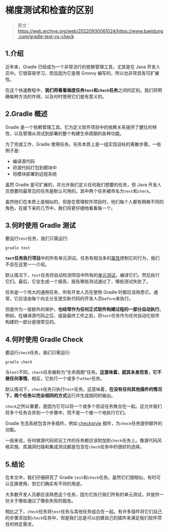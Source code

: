 # 梯度测试和检查的区别

> 原文：<https://web.archive.org/web/20220930061024/https://www.baeldung.com/gradle-test-vs-check>

## 1.介绍

近年来，Gradle 已经成为一个非常流行的依赖管理工具，尤其是在 Java 开发人员中。它很容易学习，而且因为它是用 Groovy 编写的，所以也非常具有可扩展性。

在这个快速教程中，**我们将看看梯度任务`test`和`check`任务**之间的区别。我们将明确每种方法的作用，以及何时使用它们是有意义的。

## 2.Gradle 概述

Gradle 是一个依赖管理工具。它为定义软件项目中的依赖关系提供了健壮的特性，以及管理从测试到部署的整个构建生命周期的各种功能。

为了完成工作，Gradle 使用任务。任务本质上是一组实现目标的离散步骤。一些例子是:

*   编译源代码
*   将源代码打包到模块中
*   将模块部署到远程系统

虽然 Gradle 是可扩展的，并允许我们定义任何我们想要的任务，但 Java 开发人员想要的最常见的任务是默认可用的。其中两个任务被命名为`test`和`check`。

虽然他们在本质上是相似的，但是在管理软件项目时，他们每个人都有稍微不同的角色。在接下来的几节中，我们将更仔细地看看每一个。

## 3.何时使用 Gradle 测试

要运行`test`任务，我们只需运行:

```
gradle test
```

**`test`任务执行项目**中的所有单元测试。任务有相当多的[属性](https://web.archive.org/web/20220727020730/https://docs.gradle.org/current/dsl/org.gradle.api.tasks.testing.Test.html)控制它的行为，我们不会在这里一一介绍。

默认情况下，`test`任务将自动检测项目中所有的[单元测试](/web/20220727020730/https://www.baeldung.com/junit-5-gradle)，编译它们，然后执行它们。最后，它会生成一个报告，报告哪些测试通过了，哪些测试失败了。

任务是一个伟大的通用任务，所有开发人员在使用 Gradle 时都应该熟悉它。通常，它应该由每个向主分支提交新代码的开发人员`before`来执行。

但是作为一层额外的保护，**也经常作为任何正式软件构建过程的一部分自动执行**。例如，在编译源代码之后、组装最终工件之前，将`test`任务作为任何自动化软件构建的一部分是很常见的。

## 4.何时使用 Gradle Check

要运行`check`任务，我们只需运行:

```
gradle check
```

与`test`不同，`check`任务被称为“生命周期”任务。**这意味着，就其本身而言，它不做任何事情**。相反，它执行一个或多个`other`任务。

默认情况下，`check`任务只执行`test`任务。这意味着，**在没有任何其他插件的情况下，两个任务以完全相同的方式**运行并生成相同的输出。

`check`之所以重要，是因为它可以将一个或多个验证任务聚合在一起。这允许我们将多个任务合并到一个步骤中，而不是一个接一个地执行它们。

Gradle 生态系统包含许多插件，例如 [checkstyle](https://web.archive.org/web/20220727020730/https://docs.gradle.org/current/userguide/checkstyle_plugin.html) 插件，为`check`任务提供额外的功能。

一般来说，任何做源代码验证工作的任务都应该附加到`check`任务上。像源代码风格实施、库漏洞扫描和集成测试都是包含在`check`任务中的很好的选择。

## 5.结论

在本文中，我们仔细研究了 Gradle `test`和`check`任务。虽然它们很相似，有时可以互换使用，但它们确实有不同的用途。

大多数开发人员都应该熟悉这个任务，因为它执行我们所有的单元测试，并提供一份关于哪些通过了哪些失败的报告。

相比之下，`check`任务将`test`任务与其他任务组合在一起。有许多插件将它们自己的步骤添加到`check`任务中，但是我们总是可以创建自己的插件来满足我们软件项目的特定需求。
